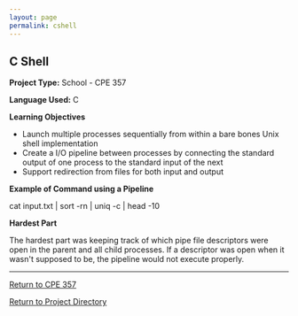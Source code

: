 ```yaml
---
layout: page
permalink: cshell
---
```


**C Shell**
--------------

**Project Type:** School - CPE 357

**Language Used:** C

**Learning Objectives**

* Launch multiple processes sequentially from within a bare bones Unix shell implementation
* Create a I/O pipeline between processes by connecting the standard output of one process to the standard input of the next
* Support redirection from files for both input and output

**Example of Command using a Pipeline**

cat input.txt | sort -rn | uniq -c | head -10

**Hardest Part**

The hardest part was keeping track of which pipe file descriptors were open in the parent and all child processes. If a descriptor was open when it wasn't supposed to be, the pipeline would not execute properly.

---------

[Return to CPE 357](https://jonscott20.github.io/cpe357/)

[Return to Project Directory](https://jonscott20.github.io/project_directory/)
